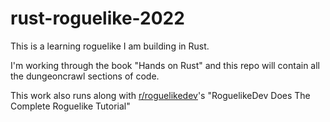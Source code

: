 # rust-roguelike-2022

This is a learning roguelike I am building in Rust.

I'm working through the book "Hands on Rust" and this repo will contain all the dungeoncrawl sections of code.

This work also runs along with [r/roguelikedev](https://www.reddit.com/r/roguelikedev/)'s "RoguelikeDev Does The Complete Roguelike Tutorial"
